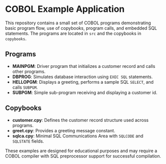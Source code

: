 # COBOL Example Application

This repository contains a small set of COBOL programs demonstrating
basic program flow, use of copybooks, program calls, and embedded SQL
statements. The programs are located in `src` and the copybooks in
`copybooks`.

## Programs
- **MAINPGM**: Driver program that initializes a customer record and
  calls other programs.
- **DBPROG**: Simulates database interaction using `EXEC SQL` statements.
- **HELLOPGM**: Displays a greeting, performs a sample SQL `SELECT`, and
  calls `SUBPGM`.
- **SUBPGM**: Simple sub-program receiving and displaying a customer id.

## Copybooks
- **customer.cpy**: Defines the customer record structure used across
  programs.
- **greet.cpy**: Provides a greeting message constant.
- **sqlca.cpy**: Minimal SQL Communications Area with `SQLCODE` and
  `SQLSTATE` fields.

These examples are designed for educational purposes and may require a
COBOL compiler with SQL preprocessor support for successful compilation.
